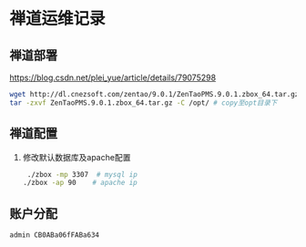 # 禅道运维记录

## 禅道部署

https://blog.csdn.net/plei_yue/article/details/79075298

```bash
wget http://dl.cnezsoft.com/zentao/9.0.1/ZenTaoPMS.9.0.1.zbox_64.tar.gz # 下载禅道安装包
tar -zxvf ZenTaoPMS.9.0.1.zbox_64.tar.gz -C /opt/ # copy至opt目录下
```



## 禅道配置

1. 修改默认数据库及apache配置

   ```bash
    ./zbox -mp 3307  # mysql ip
   ./zbox -ap 90	# apache ip
   ```

## 账户分配

```
admin CB0ABa06fFABa634

```

